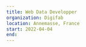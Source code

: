 ```yaml
---
title: Web Data Developper
organization: Digifab
location: Annemasse, France
start: 2022-04-04
end:
---
```

